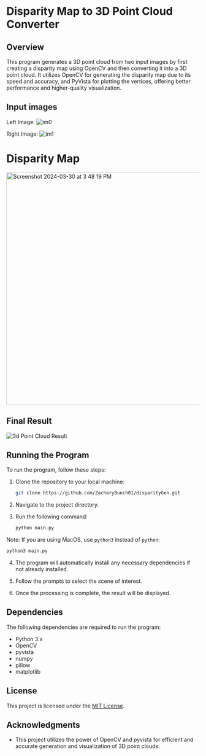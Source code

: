 # Disparity Map to 3D Point Cloud Converter

## Overview

This program generates a 3D point cloud from two input images by first creating a disparity map using OpenCV and then converting it into a 3D point cloud. It utilizes OpenCV for generating the disparity map due to its speed and accuracy, and PyVista for plotting the vertices, offering better performance and higher-quality visualization.

## Input images

Left Image: 
![im0](https://github.com/ZacharyBunch01/disparityGen/assets/126414937/473fe8a8-c79d-4066-a7cb-391bf8fae14b)

Right Image:
![im1](https://github.com/ZacharyBunch01/disparityGen/assets/126414937/8bbe72d2-7ca9-43c1-bd07-70e5024d972f)

# Disparity Map

<img width="606" alt="Screenshot 2024-03-30 at 3 48 19 PM" src="https://github.com/ZacharyBunch01/disparityGen/assets/126414937/ef25d905-ebb9-4745-8698-eb679b2768db">

## Final Result

![3d Point Cloud Result](https://github.com/ZacharyBunch01/disparityGen/assets/126414937/ae4d38f4-8355-43a2-970f-12f6f367a302)

## Running the Program

To run the program, follow these steps:

1. Clone the repository to your local machine:
   ```bash
   git clone https://github.com/ZacharyBunch01/disparityGen.git

3. Navigate to the project directory.

4. Run the following command:
   ```bash
   python main.py

Note: If you are using MacOS, use `python3` instead of `python`:
   ```bash
   python3 main.py
```

4. The program will automatically install any necessary dependencies if not already installed.

5. Follow the prompts to select the scene of interest.

6. Once the processing is complete, the result will be displayed.

## Dependencies

The following dependencies are required to run the program:

- Python 3.x
- OpenCV
- pyvista
- numpy
- pillow
- matplotlib

## License

This project is licensed under the [MIT License](LICENSE).

## Acknowledgments

- This project utilizes the power of OpenCV and pyvista for efficient and accurate generation and visualization of 3D point clouds.


